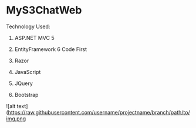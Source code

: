 # MyS3ChatWeb

Technology Used:

1) ASP.NET MVC 5

2) EntityFramework 6 Code First

3) Razor

4) JavaScript

5) JQuery

6) Bootstrap


![alt text](https://raw.githubusercontent.com/username/projectname/branch/path/to/img.png

